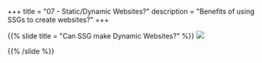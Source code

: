 +++
title = "07 - Static/Dynamic Websites?"
description = "Benefits of using SSGs to create websites?"
+++

{{% slide 
  title = "Can SSG make Dynamic Websites?"
%}}
  ![](/ssg/images/ssg-dynamic.png)

{{% /slide %}}
